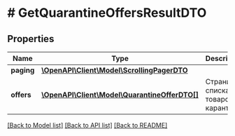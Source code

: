 # # GetQuarantineOffersResultDTO

## Properties

Name | Type | Description | Notes
------------ | ------------- | ------------- | -------------
**paging** | [**\OpenAPI\Client\Model\ScrollingPagerDTO**](ScrollingPagerDTO.md) |  | [optional]
**offers** | [**\OpenAPI\Client\Model\QuarantineOfferDTO[]**](QuarantineOfferDTO.md) | Страница списка товаров в карантине. | [optional]

[[Back to Model list]](../../README.md#models) [[Back to API list]](../../README.md#endpoints) [[Back to README]](../../README.md)
